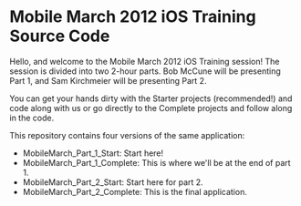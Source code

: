 # Mobile March 2012 iOS Training Source Code

Hello, and welcome to the Mobile March 2012 iOS Training session! The session is divided into two 2-hour parts. Bob McCune will be presenting Part 1, and Sam Kirchmeier will be presenting Part 2.

You can get your hands dirty with the Starter projects (recommended!) and code along with us or go directly to the Complete projects and follow along in the code.

This repository contains four versions of the same application:

* MobileMarch_Part_1_Start: Start here!
* MobileMarch_Part_1_Complete: This is where we'll be at the end of part 1.
* MobileMarch_Part_2_Start: Start here for part 2.
* MobileMarch_Part_2_Complete: This is the final application.
